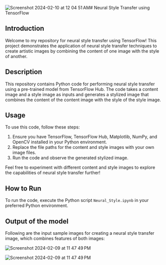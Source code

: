 ![Screenshot 2024-02-10 at 12 04 51 AM](https://github.com/samiksha-badgujar/Deep_Learning/assets/126308884/82cbed73-14bb-409d-b01a-f361ceb24aa4)# Neural Style Transfer using TensorFlow

## Introduction

Welcome to my repository for neural style transfer using TensorFlow! This project demonstrates the application of neural style transfer techniques to create artistic images by combining the content of one image with the style of another.

## Description

This repository contains Python code for performing neural style transfer using a pre-trained model from TensorFlow Hub. The code takes a content image and a style image as inputs and generates a stylized image that combines the content of the content image with the style of the style image.

## Usage

To use this code, follow these steps:

1. Ensure you have TensorFlow, TensorFlow Hub, Matplotlib, NumPy, and OpenCV installed in your Python environment.
2. Replace the file paths for the content and style images with your own image files.
3. Run the code and observe the generated stylized image.

Feel free to experiment with different content and style images to explore the capabilities of neural style transfer further!

## How to Run

To run the code, execute the Python script `Neural_Style.ipynb` in your preferred Python environment.

## Output of the model

Following are the input sample images for creating a neural style transfer image, which combines features of both images:

![Screenshot 2024-02-09 at 11 47 49 PM](https://github.com/samiksha-badgujar/Deep_Learning/assets/126308884/6f570312-a39c-4bb9-9cae-958766348ce1)


![Screenshot 2024-02-09 at 11 47 49 PM](https://github.com/samiksha-badgujar/Deep_Learning/assets/126308884/fa3ef67e-afd7-4f28-a6b6-4d7ce42a4da2)




